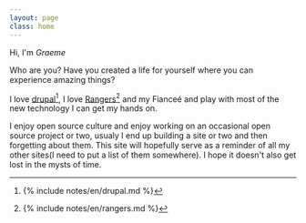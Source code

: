 ```yaml
---
layout: page
class: home
---
```


Hi, I'm *Graeme*

Who are you?
Have you created a life for yourself where you can experience amazing things?

I love <a rel="footnote" href="#fn:1">drupal</a>[^1],
I love <a rel="footnote" href="#fn:2">Rangers</a>[^2] and my Fiance&eacute;	and play with most of the new technology I can get my hands on.

I enjoy open source culture and enjoy  working on an occasional open source project or two, usualy I end up building a site or two and then forgetting about them. This site will hopefully serve as a reminder of all my other sites(I need to put a list of them somewhere). I hope it doesn't also get lost in the mysts of time.

[^1]: {% include notes/en/drupal.md %}
[^2]: {% include notes/en/rangers.md %}